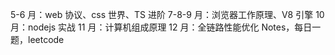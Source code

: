 5-6 月：web 协议、css 世界、TS 进阶
7-8-9 月：浏览器工作原理、V8 引擎
10 月：nodejs 实战
11 月：计算机组成原理
12 月：全链路性能优化
Notes，每日一题，leetcode
